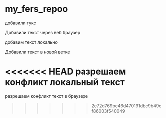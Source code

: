 ﻿# my_fers_repoo

добавили тукс

Добавили текст через веб браузер

добавим текст локально

Добавили текст в новой ветке

<<<<<<< HEAD
разрешаем конфликт локальный текст
=======
разрешаем конфликт текст в браузере

>>>>>>> 2e72d769bc46d470191dbc9b49cf86003f540049
